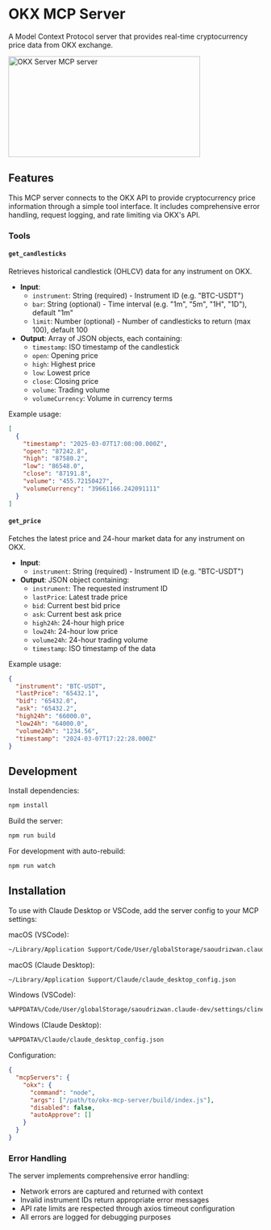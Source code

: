 # OKX MCP Server

A Model Context Protocol server that provides real-time cryptocurrency price data from OKX exchange.

<a href="https://glama.ai/mcp/servers/@PJ-TST-238819/mcp">
  <img width="380" height="200" src="https://glama.ai/mcp/servers/@PJ-TST-238819/mcp/badge" alt="OKX Server MCP server" />
</a>

## Features

This MCP server connects to the OKX API to provide cryptocurrency price information through a simple tool interface. It includes comprehensive error handling, request logging, and rate limiting via OKX's API.

### Tools

#### `get_candlesticks`

Retrieves historical candlestick (OHLCV) data for any instrument on OKX.

- **Input**:
  - `instrument`: String (required) - Instrument ID (e.g. "BTC-USDT")
  - `bar`: String (optional) - Time interval (e.g. "1m", "5m", "1H", "1D"), default "1m"
  - `limit`: Number (optional) - Number of candlesticks to return (max 100), default 100
- **Output**: Array of JSON objects, each containing:
  - `timestamp`: ISO timestamp of the candlestick
  - `open`: Opening price
  - `high`: Highest price
  - `low`: Lowest price
  - `close`: Closing price
  - `volume`: Trading volume
  - `volumeCurrency`: Volume in currency terms

Example usage:

```json
[
  {
    "timestamp": "2025-03-07T17:00:00.000Z",
    "open": "87242.8",
    "high": "87580.2",
    "low": "86548.0",
    "close": "87191.8",
    "volume": "455.72150427",
    "volumeCurrency": "39661166.242091111"
  }
]
```

#### `get_price`

Fetches the latest price and 24-hour market data for any instrument on OKX.

- **Input**:
  - `instrument`: String (required) - Instrument ID (e.g. "BTC-USDT")
- **Output**: JSON object containing:
  - `instrument`: The requested instrument ID
  - `lastPrice`: Latest trade price
  - `bid`: Current best bid price
  - `ask`: Current best ask price
  - `high24h`: 24-hour high price
  - `low24h`: 24-hour low price
  - `volume24h`: 24-hour trading volume
  - `timestamp`: ISO timestamp of the data

Example usage:

```json
{
  "instrument": "BTC-USDT",
  "lastPrice": "65432.1",
  "bid": "65432.0",
  "ask": "65432.2",
  "high24h": "66000.0",
  "low24h": "64000.0",
  "volume24h": "1234.56",
  "timestamp": "2024-03-07T17:22:28.000Z"
}
```

## Development

Install dependencies:

```bash
npm install
```

Build the server:

```bash
npm run build
```

For development with auto-rebuild:

```bash
npm run watch
```

## Installation

To use with Claude Desktop or VSCode, add the server config to your MCP settings:

macOS (VSCode):

```bash
~/Library/Application Support/Code/User/globalStorage/saoudrizwan.claude-dev/settings/cline_mcp_settings.json
```

macOS (Claude Desktop):

```bash
~/Library/Application Support/Claude/claude_desktop_config.json
```

Windows (VSCode):

```bash
%APPDATA%/Code/User/globalStorage/saoudrizwan.claude-dev/settings/cline_mcp_settings.json
```

Windows (Claude Desktop):

```bash
%APPDATA%/Claude/claude_desktop_config.json
```

Configuration:

```json
{
  "mcpServers": {
    "okx": {
      "command": "node",
      "args": ["/path/to/okx-mcp-server/build/index.js"],
      "disabled": false,
      "autoApprove": []
    }
  }
}
```

### Error Handling

The server implements comprehensive error handling:

- Network errors are captured and returned with context
- Invalid instrument IDs return appropriate error messages
- API rate limits are respected through axios timeout configuration
- All errors are logged for debugging purposes